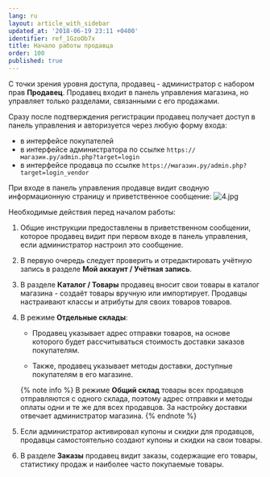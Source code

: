 ```yaml
---
lang: ru
layout: article_with_sidebar
updated_at: '2018-06-19 23:11 +0400'
identifier: ref_1GzoOb7x
title: Начало работы продавца
order: 100
published: true
---
```


С точки зрения уровня доступа, продавец - администратор с набором прав **Продавец**. Продавец входит в панель управления магазина, но управляет только разделами, связанными с его продажами.

Сразу после подтверждения регистрации продавец получает доступ в панель управления и авторизуется через любую форму входа:

   * в интерфейсе покупателей 
   * в интерфейсе администратора по ссылке `https://магазин.ру/admin.php?target=login`
   * в интерфейсе продавца по ссылке `https://магазин.ру/admin.php?target=login_vendor`
     
При входе в панель управления продавце видит сводную информационную страницу и приветственное сообщение:
![4.jpg]({{site.baseurl}}/attachments/ref_1GzoOb7x/4.jpg)

Необходимые действия перед началом работы:

1. Общие инструкции предоставлены в приветственном сообщении, которое продавец видит при первом входе в панель управления, если администратор настроил это сообщение. 

2. В первую очередь следует проверить и отредактировать учётную запись в разделе **Мой аккаунт / Учётная запись**.

3. В разделе **Каталог / Товары** продавец вносит свои товары в каталог магазина - создаёт товары вручную или импортирует. Продавцы настраивают классы и атрибуты для своих товаров товаров.
    
4.  В режиме **Отдельные склады**:
    *  Продавец указывает адрес отправки товаров, на основе которого будет рассчитываться стоимость доставки заказов покупателям.

    *  Также, продавец указывает методы доставки, доступные покупателям в его магазине. 

    {% note info %}
    В режиме **Общий склад** товары всех продавцов отправляются с одного склада, поэтому адрес отправки и методы оплаты одни и те же для всех продавцов. За настройку доставки отвечает администратор магазина.
    {% endnote %}
  
5.  Если администратор активировал купоны и скидки для продавцов, продавцы самостоятельно создают купоны и скидки на свои товары.

6. В разделе **Заказы** продавец видит заказы, содержащие его товары, статистику продаж и наиболее часто покупаемые товары.
